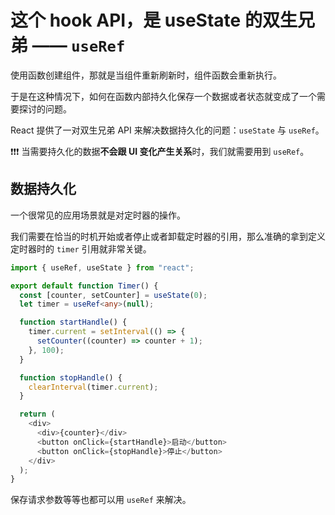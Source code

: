 # 这个 hook API，是 useState 的双生兄弟 —— `useRef`

使用函数创建组件，那就是当组件重新刷新时，组件函数会重新执行。

于是在这种情况下，如何在函数内部持久化保存一个数据或者状态就变成了一个需要探讨的问题。

React 提供了一对双生兄弟 API 来解决数据持久化的问题：`useState` 与 `useRef`。

:exclamation::exclamation::exclamation: 当需要持久化的数据**不会跟 UI 变化产生关系**时，我们就需要用到 `useRef`。

## 数据持久化

一个很常见的应用场景就是对定时器的操作。

我们需要在恰当的时机开始或者停止或者卸载定时器的引用，那么准确的拿到定义定时器时的 `timer` 引用就非常关键。

```ts
import { useRef, useState } from "react";

export default function Timer() {
  const [counter, setCounter] = useState(0);
  let timer = useRef<any>(null);

  function startHandle() {
    timer.current = setInterval(() => {
      setCounter((counter) => counter + 1);
    }, 100);
  }

  function stopHandle() {
    clearInterval(timer.current);
  }

  return (
    <div>
      <div>{counter}</div>
      <button onClick={startHandle}>启动</button>
      <button onClick={stopHandle}>停止</button>
    </div>
  );
}
```

保存请求参数等等也都可以用 `useRef` 来解决。
